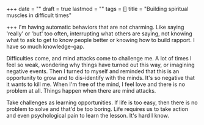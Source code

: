 +++
date = ""
draft = true
lastmod = ""
tags = []
title = "Building spiritual muscles in difficult times"

+++
I'm having automatic behaviors that are not charming. Like saying 'really' or 'but' too often, interrupting what others are saying, not knowing what to ask to get to know people better or knowing how to build rapport. I have so much knowledge-gap.

Difficulties come, and mind attacks come to challenge me. A lot of times I feel so weak, wondering why things have turned out this way, or imagining negative events. Then I turned to myself and reminded that this is an opportunity to grow and to dis-identify with the minds. It's so negative that it wants to kill me. When I'm free of the mind, I feel love and there is no problem at all. Things happen when there are mind attacks. 

Take challenges as learning opportunities. If life is too easy, then there is no problem to solve and that'd be too boring. Life requires us to take action and even psychological pain to learn the lesson. It's hard I know.